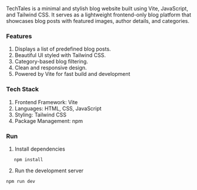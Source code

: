 TechTales is a minimal and stylish blog website built using Vite, JavaScript, and Tailwind CSS.
It serves as a lightweight frontend-only blog platform that showcases blog posts with featured images, author details, and categories.

### Features
1. Displays a list of predefined blog posts.
2. Beautiful UI styled with Tailwind CSS.
3. Category-based blog filtering.
4. Clean and responsive design.
5. Powered by Vite for fast build and development

### Tech Stack
1. Frontend Framework: Vite
2. Languages: HTML, CSS, JavaScript
3. Styling: Tailwind CSS
4. Package Management: npm

### Run
1. Install dependencies
``` 
   npm install
```
2. Run the development server
```
npm run dev
```

